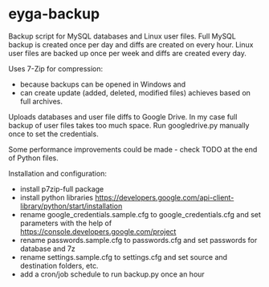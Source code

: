 eyga-backup
===========

Backup script for MySQL databases and Linux user files.
Full MySQL backup is created once per day and diffs are created on every hour.
Linux user files are backed up once per week and diffs are created every day.

Uses 7-Zip for compression:
- because backups can be opened in Windows and
- can create update (added, deleted, modified files) achieves based on full archives.

Uploads databases and user file diffs to Google Drive. In my case full backup of user files takes too much space.
Run googledrive.py manually once to set the credentials.

Some performance improvements could be made - check TODO at the end of Python files.


Installation and configuration:
- install p7zip-full package
- install python libraries https://developers.google.com/api-client-library/python/start/installation
- rename google_credentials.sample.cfg to google_credentials.cfg and set parameters with the help of https://console.developers.google.com/project
- rename passwords.sample.cfg to passwords.cfg and set passwords for database and 7z
- rename settings.sample.cfg to settings.cfg and set source and destination folders, etc.
- add a cron/job schedule to run backup.py once an hour
